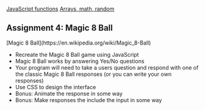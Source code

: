 [JavaScript functions](https://owenroberts.github.io/mmp310/week4/index.html)
[Arrays, math, random](https://owenroberts.github.io/mmp310/week4/array.html)

<h2>Assignment 4: Magic 8 Ball</h2>
[Magic 8 Ball](https://en.wikipedia.org/wiki/Magic_8-Ball)
<ul>
	<li>Recreate the Magic 8 Ball game using JavaScript</li>
	<li>Magic 8 Ball works by answering Yes/No questions</li>
	<li>Your program will need to take a users question and respond with one of the classic Magic 8 Ball responses (or you can write your own responses)</li>
	<li>Use CSS to design the interface</li>
	<li>Bonus: Animate the response in some way</li>
	<li>Bonus: Make responses the include the input in some way</li>
</ul>
